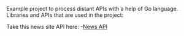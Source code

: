 Example project to process distant APIs with a help of Go language.
Libraries and APIs that are used in the project:

Take this news site API here:
-[News API](https://newsapi.org/)
